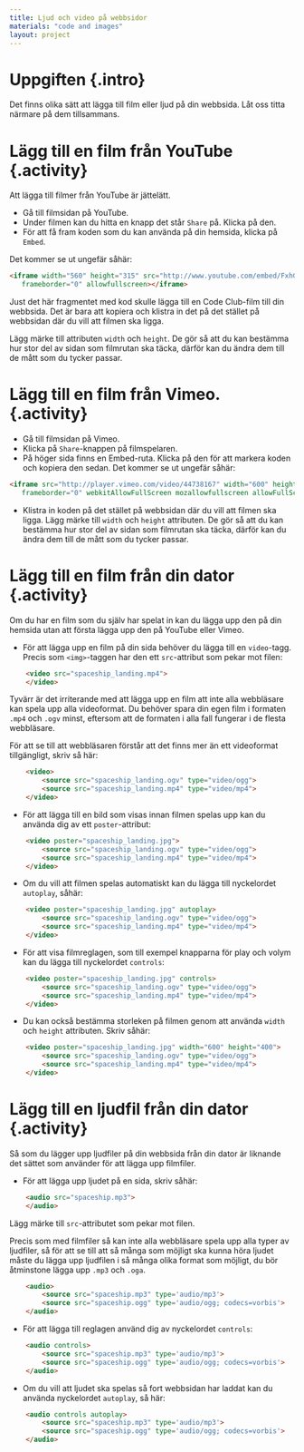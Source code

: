 ```yaml
---
title: Ljud och video på webbsidor 
materials: "code and images"
layout: project
---
```


# Uppgiften {.intro}

Det finns olika sätt att lägga till film eller ljud på din webbsida. Låt oss titta närmare på dem tillsammans.

# Lägg till en film från YouTube {.activity}

Att lägga till filmer från YouTube är jättelätt.

+ Gå till filmsidan på YouTube.
+ Under filmen kan du hitta en knapp det står `Share` på. Klicka på den.
+ För att få fram koden som du kan använda på din hemsida, klicka på `Embed`.

Det kommer se ut ungefär såhär:

```html
<iframe width="560" height="315" src="http://www.youtube.com/embed/FxhGIajRsq4"
   frameborder="0" allowfullscreen></iframe>
```

Just det här fragmentet med kod skulle lägga till en Code Club-film till din webbsida. Det är bara att kopiera och klistra in det på det stället på webbsidan där du vill att filmen ska ligga.

Lägg märke till attributen `width` och `height`. De gör så att du kan bestämma hur stor del av sidan som filmrutan ska täcka, därför kan du ändra dem till de mått som du tycker passar. 

# Lägg till en film från Vimeo. {.activity}

+ Gå till filmsidan på Vimeo.
+ Klicka på `Share`-knappen på filmspelaren.
+ På höger sida finns en Embed-ruta. Klicka på den för att markera koden och kopiera den sedan. Det kommer se ut ungefär såhär:

```html
<iframe src="http://player.vimeo.com/video/44738167" width="600" height="338"
   frameborder="0" webkitAllowFullScreen mozallowfullscreen allowFullScreen></iframe>
```

+ Klistra in koden på det stället på webbsidan där du vill att filmen ska ligga. Lägg märke till `width` och `height` attributen. De gör så att du kan bestämma hur stor del av sidan som filmrutan ska täcka, därför kan du ändra dem till de mått som du tycker passar.

# Lägg till en film från din dator {.activity}

Om du har en film som du själv har spelat in kan du lägga upp den på din hemsida utan att första lägga upp den på YouTube eller Vimeo.

+ För att lägga upp en film på din sida behöver du lägga till en `video`-tagg. Precis som `<img>`-taggen har den ett `src`-attribut som pekar mot filen:

```html
	<video src="spaceship_landing.mp4">
	</video>
```

Tyvärr är det irriterande med att lägga upp en film att inte alla webbläsare kan spela upp alla videoformat. Du behöver spara din egen film i formaten `.mp4` och `.ogv` minst, eftersom att de formaten i alla fall fungerar i de flesta webbläsare.

För att se till att webbläsaren förstår att det finns mer än ett videoformat tillgängligt, skriv så här:

```html
	<video>
		<source src="spaceship_landing.ogv" type="video/ogg">
		<source src="spaceship_landing.mp4" type="video/mp4">
	</video>
```

+ För att lägga till en bild som visas innan filmen spelas upp kan du använda dig av ett `poster`-attribut:

```html
	<video poster="spaceship_landing.jpg">
		<source src="spaceship_landing.ogv" type="video/ogg">
		<source src="spaceship_landing.mp4" type="video/mp4">
	</video>
```

+ Om du vill att filmen spelas automatiskt kan du lägga till nyckelordet `autoplay`, såhär:

```html
	<video poster="spaceship_landing.jpg" autoplay>
		<source src="spaceship_landing.ogv" type="video/ogg">
		<source src="spaceship_landing.mp4" type="video/mp4">
	</video>
```

+ För att visa filmreglagen, som till exempel knapparna för play och volym kan du lägga till nyckelordet `controls`:

```html
	<video poster="spaceship_landing.jpg" controls>
		<source src="spaceship_landing.ogv" type="video/ogg">
		<source src="spaceship_landing.mp4" type="video/mp4">
	</video>
```

+ Du kan också bestämma storleken på filmen genom att använda `width` och `height` attributen. Skriv såhär:

```html
	<video poster="spaceship_landing.jpg" width="600" height="400">
		<source src="spaceship_landing.ogv" type="video/ogg">
		<source src="spaceship_landing.mp4" type="video/mp4">
	</video>
```

# Lägg till en ljudfil från din dator {.activity}

Så som du lägger upp ljudfiler på din webbsida från din dator är liknande det sättet som använder för att lägga upp filmfiler.

+ För att lägga upp ljudet på en sida, skriv såhär:

```html
	<audio src="spaceship.mp3">
	</audio>
```

Lägg märke till `src`-attributet som pekar mot filen.

Precis som med filmfiler så kan inte alla webbläsare spela upp alla typer av ljudfiler, så för att se till att så många som möjligt ska kunna höra ljudet måste du lägga upp ljudfilen i så många olika format som möjligt, du bör åtminstone lägga upp `.mp3` och `.oga`.

```html
	<audio>
 		<source src="spaceship.mp3" type='audio/mp3'>
 		<source src="spaceship.ogg" type='audio/ogg; codecs=vorbis'>
	</audio>
```

+ För att lägga till reglagen använd dig av nyckelordet `controls`:

```html
	<audio controls>
 		<source src="spaceship.mp3" type='audio/mp3'>
 		<source src="spaceship.ogg" type='audio/ogg; codecs=vorbis'>
	</audio>
```

+ Om du vill att ljudet ska spelas så fort webbsidan har laddat kan du använda nyckelordet `autoplay`, så här:

```html
	<audio controls autoplay>
 		<source src="spaceship.mp3" type='audio/mp3'>
 		<source src="spaceship.ogg" type='audio/ogg; codecs=vorbis'>
	</audio>
```
